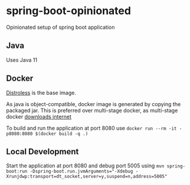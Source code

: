 # spring-boot-opinionated
Opinionated setup of spring boot application

## Java
Uses Java 11

## Docker

[Distroless](https://github.com/GoogleContainerTools/distroless) is the base image.

As java is object-compatible, docker image is generated by copying the packaged jar.
This is preferred over multi-stage docker, as multi-stage docker [downloads internet](http://blog.flurdy.com/2014/11/dont-download-internet-share-maven-ivy-docker.html)

To build and run the application at port 8080 use `docker run --rm -it -p8080:8080 $(docker build -q .)`

## Local Development

Start the application at port 8080 and debug port 5005 using `mvn spring-boot:run -Dspring-boot.run.jvmArguments="-Xdebug -Xrunjdwp:transport=dt_socket,server=y,suspend=n,address=5005"`



